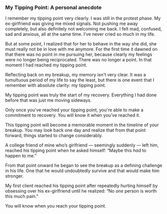 
### My Tipping Point: A personal anecdote

I remember my tipping point very clearly. I was still in the protest phase. My ex-girlfriend was giving me mixed signals. Not pushing me away completely, but also definitely not welcoming me back. I felt mad, confused, sad and anxious, all at the same time. I’ve never cried so much in my life. 

But at some point, I realized that for her to behave in the way she did, she must really not be in love with me anymore. For the first time it dawned on that there was no point in me pursuing her, because clearly my feelings were no longer being reciprocated. There was no longer a point. In that moment I had reached my tipping point.

Reflecting back on my breakup, my memory isn't very clear. It was a tumultuous period of my life to say the least, but there is one event that I remember with absolute clarity: my tipping point.

My tipping point was truly the start of my recovery. Everything I had done before that was just me moving sideways.

Only once you've reached your tipping point, you're able to make a commitment to recovery. You will know it when you’ve reached it.

This tipping point will become a memorable moment in the timeline of your breakup. You may look back one day and realize that from that point forward, things started to change considerably.

A college friend of mine who’s girlfriend — seemingly suddenly —  left him, reached his tipping point when he asked himself: “Maybe this *had* to happen to me.”

From that point onward he began to see the breakup as a defining challenge in his life. One that he would undoubtedly survive and that would make him stronger.

My first client reached his tipping point after repeatedly hurting himself by obsessing over his ex-girlfriend until he realized: “No *one* person is worth this much pain.”

You will know when you reach your tipping point.